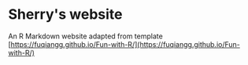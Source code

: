# Sherry's website
An R Markdown website adapted from template  [https://fuqiangg.github.io/Fun-with-R/](https://fuqiangg.github.io/Fun-with-R/)






